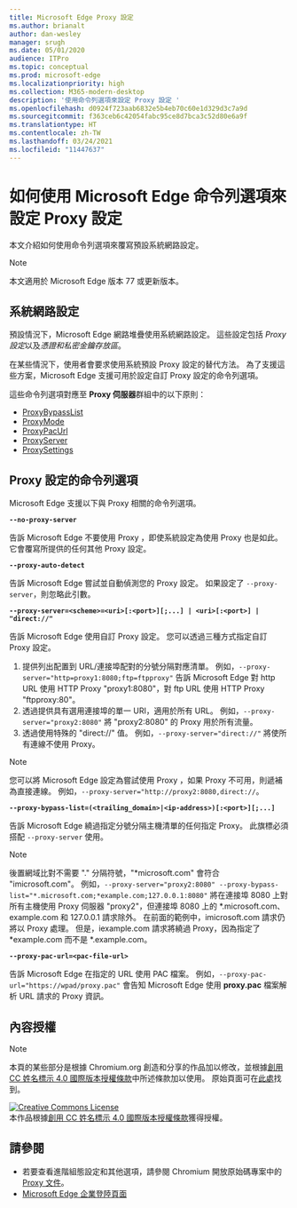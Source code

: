 ```yaml
---
title: Microsoft Edge Proxy 設定
ms.author: brianalt
author: dan-wesley
manager: srugh
ms.date: 05/01/2020
audience: ITPro
ms.topic: conceptual
ms.prod: microsoft-edge
ms.localizationpriority: high
ms.collection: M365-modern-desktop
description: '使用命令列選項來設定 Proxy 設定 '
ms.openlocfilehash: d0924f723aab6832e5b4eb70c60e1d329d3c7a9d
ms.sourcegitcommit: f363ceb6c42054fabc95ce8d7bca3c52d80e6a9f
ms.translationtype: HT
ms.contentlocale: zh-TW
ms.lasthandoff: 03/24/2021
ms.locfileid: "11447637"
---
```

# <a name="how-to-use-microsoft-edge-command-line-options-to-configure-proxy-settings"></a>如何使用 Microsoft Edge 命令列選項來設定 Proxy 設定

本文介紹如何使用命令列選項來覆寫預設系統網路設定。

>[!NOTE]
>本文適用於 Microsoft Edge 版本 77 或更新版本。

## <a name="system-network-settings"></a>系統網路設定

預設情況下，Microsoft Edge 網路堆疊使用系統網路設定。 這些設定包括 *Proxy 設定*以及*憑證和私密金鑰存放區*。

在某些情況下，使用者會要求使用系統預設 Proxy 設定的替代方法。 為了支援這些方案，Microsoft Edge 支援可用於設定自訂 Proxy 設定的命令列選項。

這些命令列選項對應至 **Proxy 伺服器**群組中的以下原則：

- [ProxyBypassList](./microsoft-edge-policies.md#proxybypasslist)
- [ProxyMode](./microsoft-edge-policies.md#proxymode)
- [ProxyPacUrl](./microsoft-edge-policies.md#proxypacurl)
- [ProxyServer](./microsoft-edge-policies.md#proxyserver)
- [ProxySettings](./microsoft-edge-policies.md#proxysettings)

## <a name="command-line-options-for-proxy-settings"></a>Proxy 設定的命令列選項

Microsoft Edge 支援以下與 Proxy 相關的命令列選項。

 **`--no-proxy-server`**
 
告訴 Microsoft Edge 不要使用 Proxy ，即使系統設定為使用 Proxy 也是如此。 它會覆寫所提供的任何其他 Proxy 設定。

**`--proxy-auto-detect`**

告訴 Microsoft Edge 嘗試並自動偵測您的 Proxy 設定。 如果設定了 `--proxy-server`，則忽略此引數。

**`--proxy-server=<scheme>=<uri>[:<port>][;...] | <uri>[:<port>] | "direct://"`**

告訴 Microsoft Edge 使用自訂 Proxy 設定。 您可以透過三種方式指定自訂 Proxy 設定。

1. 提供列出配置到 URL/連接埠配對的分號分隔對應清單。 例如，`--proxy-server="http=proxy1:8080;ftp=ftpproxy"` 告訴 Microsoft Edge 對 http URL 使用 HTTP Proxy "proxy1:8080"，對 ftp URL 使用 HTTP Proxy "ftpproxy:80"。
2. 透過提供具有選用連接埠的單一 URI，適用於所有 URL。 例如，`--proxy-server="proxy2:8080"` 將 "proxy2:8080" 的 Proxy 用於所有流量。
3. 透過使用特殊的 "direct://" 值。 例如，`--proxy-server="direct://"` 將使所有連線不使用 Proxy。 

>[!NOTE]
>您可以將 Microsoft Edge 設定為嘗試使用 Proxy ，如果 Proxy 不可用，則遞補為直接連線。 例如，`--proxy-server="http://proxy2:8080,direct://`。

**`--proxy-bypass-list=(<trailing_domain>|<ip-address>)[:<port>][;...]`**

告訴 Microsoft Edge 繞過指定分號分隔主機清單的任何指定 Proxy。 此旗標必須搭配 `--proxy-server` 使用。

>[!NOTE]
>後置網域比對不需要 "." 分隔符號，"\*microsoft.com" 會符合 "imicrosoft.com"。 例如，`--proxy-server="proxy2:8080" --proxy-bypass-list="*.microsoft.com;*example.com;127.0.0.1:8080"` 將在連接埠 8080 上對所有主機使用 Proxy 伺服器 "proxy2"，但連接埠 8080 上的 \*.microsoft.com、example.com 和 127.0.0.1 請求除外。 在前面的範例中，imicrosoft.com 請求仍將以 Proxy 處理。 但是，iexample.com 請求將繞過 Proxy，因為指定了 \*example.com 而不是 \*.example.com。

**`--proxy-pac-url=<pac-file-url>`**

告訴 Microsoft Edge 在指定的 URL 使用 PAC 檔案。 例如，`--proxy-pac-url="https://wpad/proxy.pac"` 會告知 Microsoft Edge 使用 **proxy.pac** 檔案解析 URL 請求的 Proxy 資訊。

## <a name="content-license"></a>內容授權

> [!NOTE]
> 本頁的某些部分是根據 Chromium.org 創造和分享的作品加以修改，並根據[創用 CC 姓名標示 4.0 國際版本授權條款](http://creativecommons.org/licenses/by/4.0/)中所述條款加以使用。 原始頁面可在[此處](https://www.chromium.org/developers/design-documents/network-settings#TOC-Command-line-options-for-proxy-sett)找到。
  
<a rel="license" href="http://creativecommons.org/licenses/by/4.0/"><img alt="Creative Commons License" style="border-width:0" src="https://i.creativecommons.org/l/by/4.0/88x31.png" /></a><br />本作品根據<a rel="license" href="http://creativecommons.org/licenses/by/4.0/">創用 CC 姓名標示 4.0 國際版本授權條款</a>獲得授權。

## <a name="see-also"></a>請參閱

- 若要查看進階組態設定和其他選項，請參閱 Chromium 開放原始碼專案中的 [Proxy 文件](https://chromium.googlesource.com/chromium/src/+/HEAD/net/docs/proxy.md)。
- [Microsoft Edge 企業登陸頁面](https://aka.ms/EdgeEnterprise)